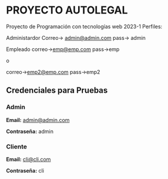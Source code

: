 # PROYECTO AUTOLEGAL

Proyecto de Programación con tecnologías web 2023-1
Perfiles:

Administardor 
Correo-> admin@admin.com
pass-> admin

Empleado
correo->emp@emp.com
pass->emp

o

correo->emp2@emp.com
pass->emp2

## Credenciales para Pruebas

### Admin

**Email:**
admin@admin.com

**Contraseña:**
admin


### Cliente

**Email:**
cli@cli.com

**Contraseña:**
cli
